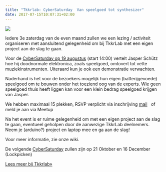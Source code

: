 ```yaml
---
title: "Tkkrlab: CyberSaturday  Van speelgoed tot synthesizer"
date: 2017-07-15T10:07:31+02:00
---
```

![](https://tkkrlab.nl/wordpress/wp-content/uploads/2017/07/Van_speelgoed_tot_synthesizer-200x300.jpg)

Iedere 3e zaterdag van de even maand zullen we een lezing / activiteit organiseren met aansluitend gelegenheid om bij TkkrLab met een eigen project aan de slag te gaan.

Voor de [CyberSaturday op 19 augustus](https://tkkrlab.nl/wiki/CyberSaturday_:_Van_speelgoed_tot_synthesizer) (start 14:00) vertelt Jasper Schütz hoe hij doodnormale elektronica, zoals speelgoed, omtovert tot vette muziekinstrumenten. Uiteraard kun je ook een demonstratie verwachten.

Naderhand is het voor de bezoekers mogelijk hun eigen (batterijgevoede) speelgoed om te bouwen onder het toeziend oog van de experts. Wie geen speelgoed thuis heeft liggen kan voor een klein bedrag speelgoed krijgen van Jasper.

We hebben maximaal 15 plekken, RSVP verplicht via inschrijving [mail](mailto:bestuur@tkkrlab.nl)   of meld je aan via Meetup

Na het event is er ruime gelegenheid om met een eigen project aan de slag te gaan, eventueel geholpen door de aanwezige TkkrLab deelnemers. Neem je (arduino?) project en laptop mee en ga aan de slag!

Voor meer informatie, zie onze wiki.

De volgende [CyberSaturday](https://tkkrlab.nl/wiki/CyberSaturday) zullen zijn op 21 Oktober en 16 December (Lockpicken)

[Lees meer bij Tkkrlab&raquo;](https://tkkrlab.nl/wordpress/cybersaturday-van-speelgoed-tot-synthesizer_2017_07_15)